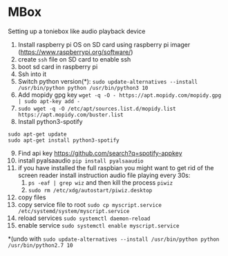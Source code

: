 # MBox
Setting up a toniebox like audio playback device

1. Install raspberry pi OS on SD card using raspberry pi imager (https://www.raspberrypi.org/software/)
2. create `ssh` file on SD card to enable ssh
3. boot sd card in raspberry pi
4. Ssh into it
5. Switch python version(*):
`sudo update-alternatives --install /usr/bin/python python /usr/bin/python3 10`
6. Add mopidy gpg key
`wget -q -O - https://apt.mopidy.com/mopidy.gpg | sudo apt-key add -`
7. `sudo wget -q -O /etc/apt/sources.list.d/mopidy.list https://apt.mopidy.com/buster.list`
8. Install python3-spotify
``` 
sudo apt-get update
sudo apt-get install python3-spotify
```
9. Find api key https://github.com/search?q=spotify-appkey 
10. install pyalsaaudio `pip install pyalsaaudio`
11. if you have installed the full raspbian you might want to get rid of the screen reader install instruction audio file playing every 30s:
    1. `ps -eaf | grep wiz` and then kill the process `piwiz`
    2. `sudo rm /etc/xdg/autostart/piwiz.desktop`
12. copy files
13. copy service file to root `sudo cp myscript.service /etc/systemd/system/myscript.service`
14. reload services `sudo systemctl daemon-reload`
15. enable service `sudo systemctl enable myscript.service`


*(undo with `sudo update-alternatives --install /usr/bin/python python /usr/bin/python2.7 10`
